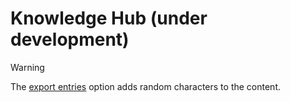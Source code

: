 # Knowledge Hub (under development)

> [!WARNING]
> The [export entries](https://docs.moodle.org/19/en/Export_glossary_entries) option adds random characters to the content.
